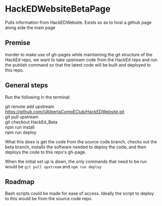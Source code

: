 # HackEDWebsiteBetaPage
Pulls information from HackEDWebsite. Exists so as to host a github page along side the main page

## Premise
Inorder to make use of gh-pages while maintaining the git structure of the HackEd repo, we want to take upstream code from the
HackEd repo and run the publish command so that the latest code will be built and deployed to this repo.

## General steps
Run the following in the terminal:

git remote add upstream https://github.com/UAlbertaCompEClub/HackEDWebsite.git  
git pull upstream  
git checkout HackEd_Beta  
npm run install  
npm run deploy

What this does is get the code from the source code branch, checks out the beta branch,
installs the software needed to deploy the code, and then deploys the code to this repo's gh-page.

When the initial set up is down, the only commands that need to be run would be `git pull upstream` and `npm run deploy`

## Roadmap
Bash scripts could be made for ease of access. Ideally the script to deploy to this would be from the source code repo.

